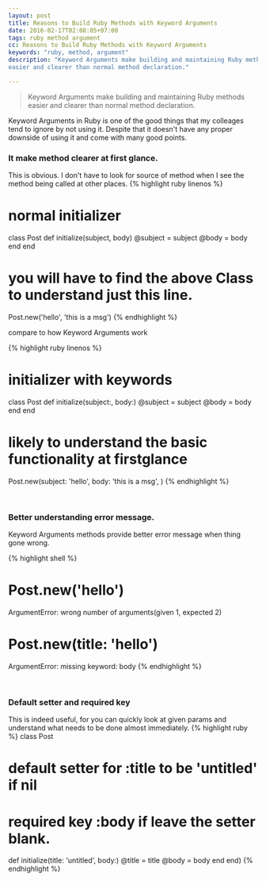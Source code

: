 ```yaml
---
layout: post
title: Reasons to Build Ruby Methods with Keyword Arguments
date: 2016-02-17T02:08:05+07:00
tags: ruby method argument
cc: Reasons to Build Ruby Methods with Keyword Arguments
keywords: "ruby, method, argument"
description: "Keyword Arguments make building and maintaining Ruby methods
easier and clearer than normal method declaration."

---
```


> Keyword Arguments make building and maintaining Ruby methods easier and
clearer than normal method declaration.


Keyword Arguments in Ruby is one of the good things that my colleages tend to
ignore by not using it. Despite that it doesn't have any proper downside of
using it and come with many good points.

### It make method clearer at first glance.
This is obvious. I don't have to look for source of method when I see the
method being called at other places.
{% highlight ruby linenos %}
# normal initializer
class Post
  def initialize(subject, body)
    @subject = subject
    @body = body
  end
end

# you will have to find the above Class to understand just this line.
Post.new('hello', 'this is a msg')
{% endhighlight  %}

compare to how Keyword Arguments work

{% highlight ruby linenos %}
# initializer with keywords
class Post
  def initialize(subject:, body:)
    @subject = subject
    @body = body
  end
end

# likely to understand the basic functionality at firstglance
Post.new(subject: 'hello',
         body: 'this is a msg',
        )
{% endhighlight  %}

&nbsp;


### Better understanding error message.
Keyword Arguments methods provide better error message when thing gone wrong.

{% highlight shell %}
# Post.new('hello')
ArgumentError: wrong number of arguments(given 1, expected 2)

# Post.new(title: 'hello')
ArgumentError: missing keyword: body
{% endhighlight %}

&nbsp;


### Default setter and required key
This is indeed useful, for you can quickly look at given params and understand
what needs to be done almost immediately.
{% highlight ruby %}
class Post
  # default setter for :title to be 'untitled' if nil
  # required key :body if leave the setter blank.
  def initialize(title: 'untitled', body:)
    @title = title
    @body = body
  end
end)
{% endhighlight %}

&nbsp;

